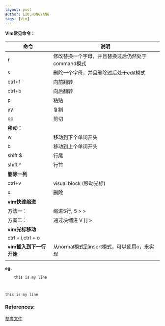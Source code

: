 ```yaml
---
layout: post
author: LIU,HONGYANG
tags: [Vim]
---
```




**Vim常见命令：**



| 命令                    | 说明                                              |
| ----------------------- | ------------------------------------------------- |
| **r**                   | 修改替换一个字母，并且替换过后仍然处于command模式 |
| s                       | 删除一个字母，并且删除过后处于edit模式            |
| ctrl+f                  | 向前翻转                                          |
| ctrl+b                  | 向后翻转                                          |
| p                       | 粘贴                                              |
| yy                      | 复制                                              |
| cc                      | 剪切                                              |
| **移动：**              |                                                   |
| w                       | 移动到下个单词开头                                |
| b                       | 移动到上个单词开头                                |
| shift $                 | 行尾                                              |
| shift ^                 | 行首                                              |
| **删除一列**            |                                                   |
| ctrl+v                  | visual block (移动光标)                           |
| x                       | 删除                                              |
| **vim快速缩进**         |                                                   |
| 方法一：                | 缩进5行, 5 > >                                    |
| 方案二：                | 通过块缩进  V j j  >                              |
| **vim光标移动**         |                                                   |
| ctrl + i,ctrl + o       |                                                   |
| **vim插入到下一行开始** | 从normal模式到insert模式，可以使用o，来实现       |
|                         |                                                   |



**eg.**

        this is my line 



    this is my line







### References:

[参考文件](https://stackoverflow.com/questions/235839/indent-multiple-lines-quickly-in-vi)

